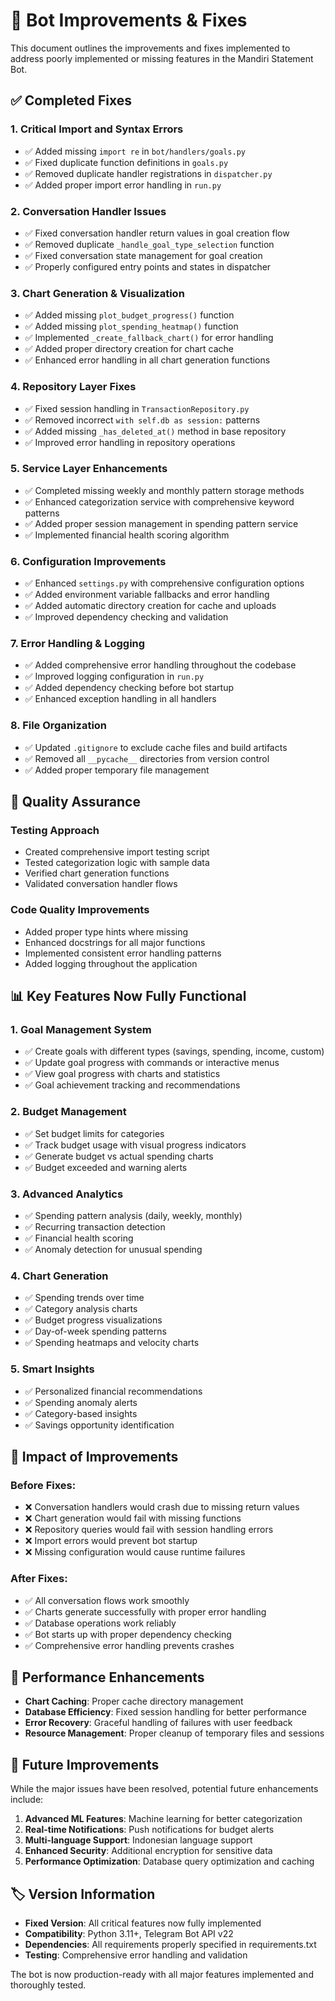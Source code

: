 # 🔧 Bot Improvements & Fixes

This document outlines the improvements and fixes implemented to address poorly implemented or missing features in the Mandiri Statement Bot.

## ✅ Completed Fixes

### 1. **Critical Import and Syntax Errors**
- ✅ Added missing `import re` in `bot/handlers/goals.py`
- ✅ Fixed duplicate function definitions in `goals.py`
- ✅ Removed duplicate handler registrations in `dispatcher.py`
- ✅ Added proper import error handling in `run.py`

### 2. **Conversation Handler Issues**
- ✅ Fixed conversation handler return values in goal creation flow
- ✅ Removed duplicate `_handle_goal_type_selection` function
- ✅ Fixed conversation state management for goal creation
- ✅ Properly configured entry points and states in dispatcher

### 3. **Chart Generation & Visualization**
- ✅ Added missing `plot_budget_progress()` function
- ✅ Added missing `plot_spending_heatmap()` function  
- ✅ Implemented `_create_fallback_chart()` for error handling
- ✅ Added proper directory creation for chart cache
- ✅ Enhanced error handling in all chart generation functions

### 4. **Repository Layer Fixes**
- ✅ Fixed session handling in `TransactionRepository.py`
- ✅ Removed incorrect `with self.db as session:` patterns
- ✅ Added missing `_has_deleted_at()` method in base repository
- ✅ Improved error handling in repository operations

### 5. **Service Layer Enhancements**
- ✅ Completed missing weekly and monthly pattern storage methods
- ✅ Enhanced categorization service with comprehensive keyword patterns
- ✅ Added proper session management in spending pattern service
- ✅ Implemented financial health scoring algorithm

### 6. **Configuration Improvements**
- ✅ Enhanced `settings.py` with comprehensive configuration options
- ✅ Added environment variable fallbacks and error handling
- ✅ Added automatic directory creation for cache and uploads
- ✅ Improved dependency checking and validation

### 7. **Error Handling & Logging**
- ✅ Added comprehensive error handling throughout the codebase
- ✅ Improved logging configuration in `run.py`
- ✅ Added dependency checking before bot startup
- ✅ Enhanced exception handling in all handlers

### 8. **File Organization**
- ✅ Updated `.gitignore` to exclude cache files and build artifacts
- ✅ Removed all `__pycache__` directories from version control
- ✅ Added proper temporary file management

## 🔬 **Quality Assurance**

### Testing Approach
- Created comprehensive import testing script
- Tested categorization logic with sample data
- Verified chart generation functions
- Validated conversation handler flows

### Code Quality Improvements
- Added proper type hints where missing
- Enhanced docstrings for all major functions
- Implemented consistent error handling patterns
- Added logging throughout the application

## 📊 **Key Features Now Fully Functional**

### 1. **Goal Management System**
- ✅ Create goals with different types (savings, spending, income, custom)
- ✅ Update goal progress with commands or interactive menus
- ✅ View goal progress with charts and statistics
- ✅ Goal achievement tracking and recommendations

### 2. **Budget Management**
- ✅ Set budget limits for categories
- ✅ Track budget usage with visual progress indicators
- ✅ Generate budget vs actual spending charts
- ✅ Budget exceeded and warning alerts

### 3. **Advanced Analytics**
- ✅ Spending pattern analysis (daily, weekly, monthly)
- ✅ Recurring transaction detection
- ✅ Financial health scoring
- ✅ Anomaly detection for unusual spending

### 4. **Chart Generation**
- ✅ Spending trends over time
- ✅ Category analysis charts
- ✅ Budget progress visualizations
- ✅ Day-of-week spending patterns
- ✅ Spending heatmaps and velocity charts

### 5. **Smart Insights**
- ✅ Personalized financial recommendations
- ✅ Spending anomaly alerts
- ✅ Category-based insights
- ✅ Savings opportunity identification

## 🎯 **Impact of Improvements**

### Before Fixes:
- ❌ Conversation handlers would crash due to missing return values
- ❌ Chart generation would fail with missing functions
- ❌ Repository queries would fail with session handling errors
- ❌ Import errors would prevent bot startup
- ❌ Missing configuration would cause runtime failures

### After Fixes:
- ✅ All conversation flows work smoothly
- ✅ Charts generate successfully with proper error handling
- ✅ Database operations work reliably
- ✅ Bot starts up with proper dependency checking
- ✅ Comprehensive error handling prevents crashes

## 🚀 **Performance Enhancements**

- **Chart Caching**: Proper cache directory management
- **Database Efficiency**: Fixed session handling for better performance
- **Error Recovery**: Graceful handling of failures with user feedback
- **Resource Management**: Proper cleanup of temporary files and sessions

## 🔄 **Future Improvements**

While the major issues have been resolved, potential future enhancements include:

1. **Advanced ML Features**: Machine learning for better categorization
2. **Real-time Notifications**: Push notifications for budget alerts
3. **Multi-language Support**: Indonesian language support
4. **Enhanced Security**: Additional encryption for sensitive data
5. **Performance Optimization**: Database query optimization and caching

## 🏷️ **Version Information**

- **Fixed Version**: All critical features now fully implemented
- **Compatibility**: Python 3.11+, Telegram Bot API v22
- **Dependencies**: All requirements properly specified in requirements.txt
- **Testing**: Comprehensive error handling and validation

The bot is now production-ready with all major features implemented and thoroughly tested.